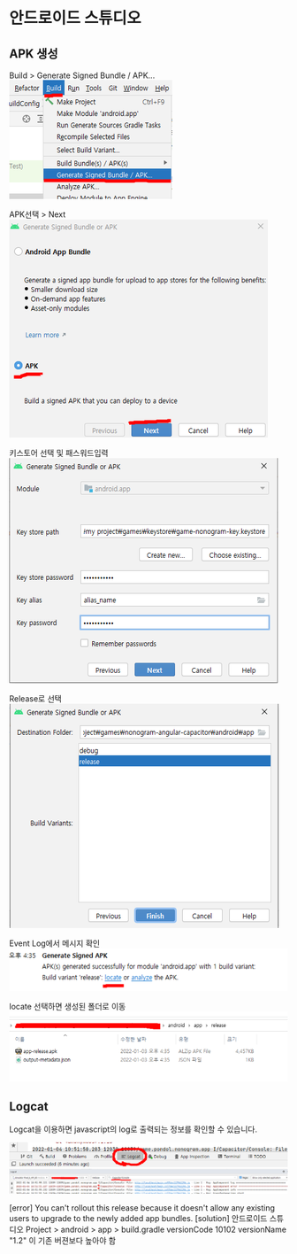 # 안드로이드 스튜디오
## APK 생성
Build > Generate Signed Bundle / APK...
![alt apk 생성](assets/images/android-studio1.png)

APK선택 > Next
![alt apk 생성](assets/images/android-studio2.png)

키스토어 선택 및 패스워드입력
![alt apk 생성](assets/images/android-studio3.png)

Release로 선택
![alt apk 생성](assets/images/android-studio4.png)

Event Log에서 메시지 확인
![alt apk 생성](assets/images/android-studio5.png)

locate 선택하면 생성된 폴더로 이동
![alt apk 생성](assets/images/android-studio6.png)

## Logcat
Logcat을 이용하면 javascript의 log로 출력되는 정보를 확인할 수 있습니다.

![alt Logcat](assets/images/android-studio8.png)
![alt Logcat](assets/images/android-studio7.png)


[error]
You can't rollout this release because it doesn't allow any existing users to upgrade to the newly added app bundles.
[solution]
안드로이드 스튜디오
Project > android > app > build.gradle
versionCode 10102
versionName "1.2"
이 기존 버젼보다 높아야 함
